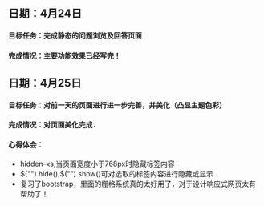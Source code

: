 ## 日期：4月24日
#### 目标任务：完成静态的问题浏览及回答页面
#### 完成情况：主要功能效果已经写完！
## 日期：4月25日
#### 目标任务：对前一天的页面进行进一步完善，并美化（凸显主题色彩）
#### 完成情况：对页面美化完成．
#### 心得体会：
* hidden-xs,当页面宽度小于768px时隐藏标签内容
* $("").hide(),$("").show()可对选取的标签内容进行隐藏或显示
* 复习了bootstrap，里面的栅格系统真的太好用了，对于设计响应式网页太有帮助了！

